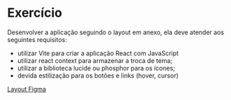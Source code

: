 # Exercício

Desenvolver a aplicação seguindo o layout em anexo, ela deve atender aos seguintes requisitos:

- utilizar Vite para criar a aplicação React com JavaScript
- utilizar react context para armazenar a troca de tema;
- utilizar a biblioteca lucide ou phosphor para os ícones;
- devida estilização para os botões e links (hover, cursor)

[Layout Figma](https://www.figma.com/community/file/1187422022288947321)
